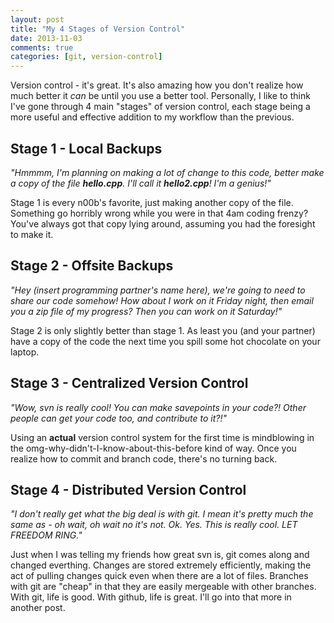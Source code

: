 ```yaml
---
layout: post
title: "My 4 Stages of Version Control"
date: 2013-11-03
comments: true
categories: [git, version-control]
---
```

Version control - it's great. It's also amazing how you don't realize how much better it *can* be until you use a better tool. Personally, I like to think I've gone through 4 main "stages" of version control, each stage being a more useful and effective addition to my workflow than the previous.

Stage 1 - Local Backups
-----------------------
*"Hmmmm, I'm planning on making a lot of change to this code, better make a copy of the file **hello.cpp**. I'll call it **hello2.cpp**! I'm a genius!"*

Stage 1 is every n00b's favorite, just making another copy of the file. Something go horribly wrong while you were in that 4am coding frenzy? You've always got that copy lying around, assuming you had the foresight to make it.

Stage 2 - Offsite Backups
------------------------- 
*"Hey (insert programming partner's name here), we're going to need to share our code somehow! How about I work on it Friday night, then email you a zip file of my progress? Then you can work on it Saturday!"*

Stage 2 is only slightly better than stage 1. As least you (and your partner) have a copy of the code the next time you spill some hot chocolate on your laptop. 

Stage 3 - Centralized Version Control
-------------------------------------
*"Wow, svn is really cool! You can make savepoints in your code?! Other people can get your code too, and contribute to it?!"*

Using an **actual** version control system for the first time is mindblowing in the omg-why-didn't-I-know-about-this-before kind of way. Once you realize how to commit and branch code, there's no turning back. 

Stage 4 - Distributed Version Control
-------------------------------------
*"I don't really get what the big deal is with git. I mean it's pretty much the same as - oh wait, oh wait no it's not. Ok. Yes. This is really cool. LET FREEDOM RING."*

Just when I was telling my friends how great svn is, git comes along and changed everthing. Changes are stored extremely efficiently, making the act of pulling changes quick even when there are a lot of files. Branches with git are "cheap" in that they are easily mergeable with other branches. With git, life is good. With github, life is great. I'll go into that more in another post.



